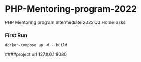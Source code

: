 # PHP-Mentoring-program-2022
PHP Mentoring program Intermediate 2022 Q3 HomeTasks

### First Run
`docker-compose up -d --build`

####project url 
127.0.0.1:8080